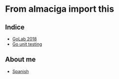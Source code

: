 # From almaciga import this

## Indice

- [GoLab 2018](./2018/11/golab2018.md)
- [Go unit testing](./2019/3/unit_testing.md)

## About me

- [Spanish](portfolio/es/portfolio.md)
